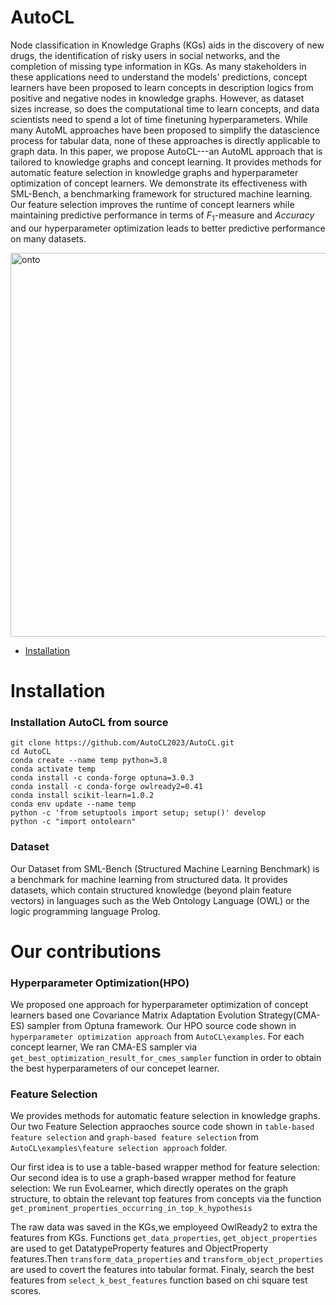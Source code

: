 # AutoCL

Node classification in Knowledge Graphs (KGs) aids in the discovery of new drugs, the identification of risky users in social networks, and the completion of missing type information in KGs. As many stakeholders in these applications need to understand the models' predictions, concept learners have been proposed to learn concepts in description logics from positive and negative nodes in knowledge graphs. However, as dataset sizes increase, so does the computational time to learn concepts, and data scientists need to spend a lot of time finetuning hyperparameters. While many AutoML approaches have been proposed to simplify the datascience process for tabular data, none of these approaches is directly applicable to graph data. In this paper, we propose AutoCL---an AutoML approach that is tailored to knowledge graphs and concept learning. It provides methods for automatic feature selection in knowledge graphs and hyperparameter optimization of concept learners. We demonstrate its effectiveness with SML-Bench, a benchmarking framework for structured machine learning. Our feature selection improves the runtime of concept learners while maintaining predictive performance in terms of $F_1$-measure and $Accuracy$ and our hyperparameter optimization leads to better predictive performance on many datasets.


<img width="614" alt="onto" src="https://user-images.githubusercontent.com/123487952/215816088-242fbf1e-3cb8-4956-b65b-8bfa1c34868f.png">


- [Installation](#installation)

# Installation

### Installation AutoCL from source

```shell
git clone https://github.com/AutoCL2023/AutoCL.git
cd AutoCL
conda create --name temp python=3.8
conda activate temp
conda install -c conda-forge optuna=3.0.3
conda install -c conda-forge owlready2=0.41
conda install scikit-learn=1.0.2
conda env update --name temp
python -c 'from setuptools import setup; setup()' develop
python -c "import ontolearn"
```
### Dataset
Our Dataset from SML-Bench (Structured Machine Learning Benchmark) is a benchmark for machine learning from structured data. It provides datasets, which contain structured knowledge (beyond plain feature vectors) in languages such as the Web Ontology Language (OWL) or the logic programming language Prolog. 

# Our contributions

### Hyperparameter Optimization(HPO)
We proposed one approach for hyperparameter optimization of concept learners based one Covariance Matrix Adaptation Evolution Strategy(CMA-ES) sampler from Optuna framework.
Our HPO source code shown in ``` hyperparameter optimization approach ``` from ``` AutoCL\examples ```.
For each concept learner, We ran CMA-ES sampler via ``` get_best_optimization_result_for_cmes_sampler ``` function in order to obtain the best hyperparameters of our concepet learner.


### Feature Selection
We provides methods for automatic feature selection in knowledge graphs.
Our two Feature Selection appraoches source code shown in ``` table-based feature selection ``` and  ``` graph-based feature selection ```  from ``` AutoCL\examples\feature selection approach ``` folder.

Our first idea is to use a table-based wrapper method for feature selection:
Our second idea is to use a graph-based wrapper method for feature selection: We run EvoLearner, which directly operates on the graph structure, to obtain the relevant top features from concepts via the function ``` get_prominent_properties_occurring_in_top_k_hypothesis ```


The raw data was saved in the KGs,we employeed OwlReady2 to extra the features from KGs. Functions ```get_data_properties```, ```get_object_properties``` are used to get DatatypeProperty features and ObjectProperty features.Then ```transform_data_properties``` and ```transform_object_properties``` are used to covert the features into tabular format.
Finaly, search the best features from ```select_k_best_features``` function based on chi square test scores.



